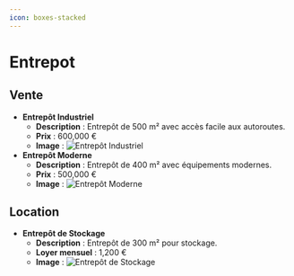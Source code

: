 ```yaml
---
icon: boxes-stacked
---
```


# Entrepot

## Vente

* **Entrepôt Industriel**
  * **Description** : Entrepôt de 500 m² avec accès facile aux autoroutes.
  * **Prix** : 600,000 €
  * **Image** : ![Entrepôt Industriel](https://github.com/Jefedi/ImmoWiki/blob/main/assets/entrepot_industriel.jpg)
* **Entrepôt Moderne**
  * **Description** : Entrepôt de 400 m² avec équipements modernes.
  * **Prix** : 500,000 €
  * **Image** : ![Entrepôt Moderne](https://github.com/Jefedi/ImmoWiki/blob/main/assets/entrepot_moderne.jpg)

## Location

* **Entrepôt de Stockage**
  * **Description** : Entrepôt de 300 m² pour stockage.
  * **Loyer mensuel** : 1,200 €
  * **Image** : ![Entrepôt de Stockage](https://github.com/Jefedi/ImmoWiki/blob/main/assets/entrepot_stockage.jpg)
